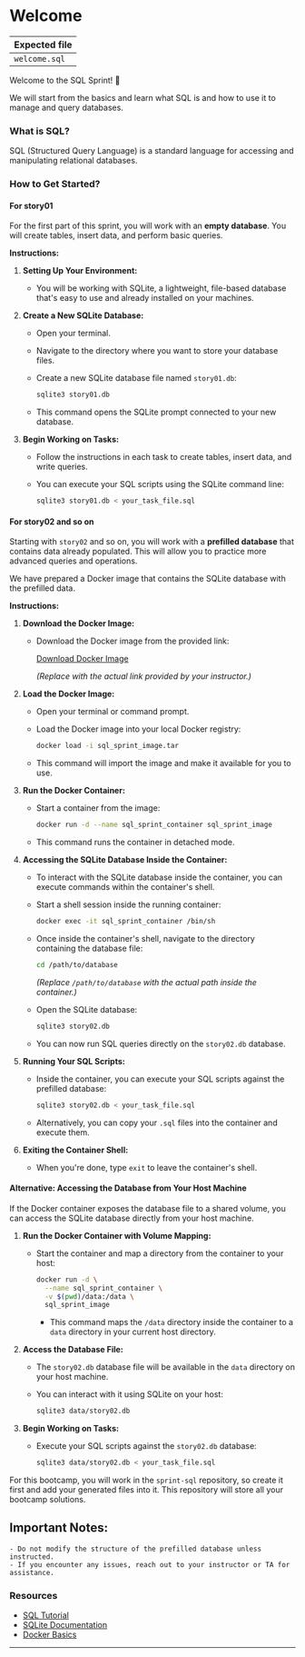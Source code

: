 # Welcome

| Expected file    |
| ---------------- |
| `welcome.sql`    |

Welcome to the SQL Sprint! 🎉

We will start from the basics and learn what SQL is and how to use it to manage and query databases.

### What is SQL?

SQL (Structured Query Language) is a standard language for accessing and manipulating relational databases.

### How to Get Started?

#### For story01

For the first part of this sprint, you will work with an **empty database**. You will create tables, insert data, and perform basic queries.

**Instructions:**

1. **Setting Up Your Environment:**

    - You will be working with SQLite, a lightweight, file-based database that's easy to use and already installed on your machines.

2. **Create a New SQLite Database:**

    - Open your terminal.
    - Navigate to the directory where you want to store your database files.
    - Create a new SQLite database file named `story01.db`:

      ```sh
      sqlite3 story01.db
      ```

    - This command opens the SQLite prompt connected to your new database.

3. **Begin Working on Tasks:**

    - Follow the instructions in each task to create tables, insert data, and write queries.
    - You can execute your SQL scripts using the SQLite command line:

      ```sh
      sqlite3 story01.db < your_task_file.sql
      ```

#### For story02 and so on

Starting with `story02` and so on, you will work with a **prefilled database** that contains data already populated. This will allow you to practice more advanced queries and operations.

We have prepared a Docker image that contains the SQLite database with the prefilled data.

**Instructions:**

1. **Download the Docker Image:**

    - Download the Docker image from the provided link:

      [Download Docker Image](http://example.com/sql_sprint_image.tar)

      *(Replace with the actual link provided by your instructor.)*

2. **Load the Docker Image:**

    - Open your terminal or command prompt.
    - Load the Docker image into your local Docker registry:

      ```sh
      docker load -i sql_sprint_image.tar
      ```

    - This command will import the image and make it available for you to use.

3. **Run the Docker Container:**

    - Start a container from the image:

      ```sh
      docker run -d --name sql_sprint_container sql_sprint_image
      ```

    - This command runs the container in detached mode.

4. **Accessing the SQLite Database Inside the Container:**

    - To interact with the SQLite database inside the container, you can execute commands within the container's shell.

    - Start a shell session inside the running container:

      ```sh
      docker exec -it sql_sprint_container /bin/sh
      ```

    - Once inside the container's shell, navigate to the directory containing the database file:

      ```sh
      cd /path/to/database
      ```

      *(Replace `/path/to/database` with the actual path inside the container.)*

    - Open the SQLite database:

      ```sh
      sqlite3 story02.db
      ```

    - You can now run SQL queries directly on the `story02.db` database.

5. **Running Your SQL Scripts:**

    - Inside the container, you can execute your SQL scripts against the prefilled database:

      ```sh
      sqlite3 story02.db < your_task_file.sql
      ```

    - Alternatively, you can copy your `.sql` files into the container and execute them.

6. **Exiting the Container Shell:**

    - When you're done, type `exit` to leave the container's shell.

#### Alternative: Accessing the Database from Your Host Machine

If the Docker container exposes the database file to a shared volume, you can access the SQLite database directly from your host machine.

1. **Run the Docker Container with Volume Mapping:**

    - Start the container and map a directory from the container to your host:

      ```sh
      docker run -d \
        --name sql_sprint_container \
        -v $(pwd)/data:/data \
        sql_sprint_image
      ```

        - This command maps the `/data` directory inside the container to a `data` directory in your current host directory.

2. **Access the Database File:**

    - The `story02.db` database file will be available in the `data` directory on your host machine.

    - You can interact with it using SQLite on your host:

      ```sh
      sqlite3 data/story02.db
      ```

3. **Begin Working on Tasks:**

    - Execute your SQL scripts against the `story02.db` database:

      ```sh
      sqlite3 data/story02.db < your_task_file.sql
      ```

For this bootcamp, you will work in the `sprint-sql` repository, so create it first and add your generated files into it. This repository will store all your bootcamp solutions.

## Important Notes:

    - Do not modify the structure of the prefilled database unless instructed.
    - If you encounter any issues, reach out to your instructor or TA for assistance.

### Resources

- [SQL Tutorial](https://www.w3schools.com/sql/)
- [SQLite Documentation](https://sqlite.org/docs.html)
- [Docker Basics](https://docs.docker.com/get-started/)

---